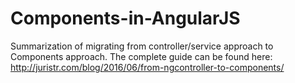 # Components-in-AngularJS
Summarization of migrating from controller/service approach to Components approach.
The complete guide can be found here: http://juristr.com/blog/2016/06/from-ngcontroller-to-components/
